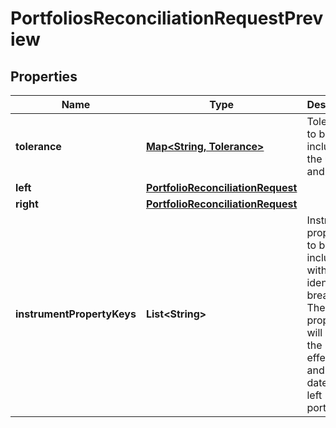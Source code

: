 

# PortfoliosReconciliationRequestPreview


## Properties

Name | Type | Description | Notes
------------ | ------------- | ------------- | -------------
**tolerance** | [**Map&lt;String, Tolerance&gt;**](Tolerance.md) | Tolerance to be included for the units and cost. |  [optional]
**left** | [**PortfolioReconciliationRequest**](PortfolioReconciliationRequest.md) |  | 
**right** | [**PortfolioReconciliationRequest**](PortfolioReconciliationRequest.md) |  | 
**instrumentPropertyKeys** | **List&lt;String&gt;** | Instrument properties to be included with any identified breaks. These properties will be in the effective and AsAt dates of the left portfolio | 



